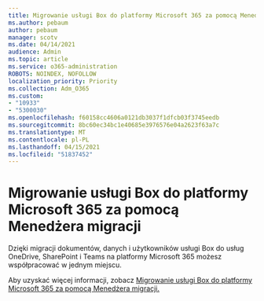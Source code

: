 ```yaml
---
title: Migrowanie usługi Box do platformy Microsoft 365 za pomocą Menedżera migracji
ms.author: pebaum
author: pebaum
manager: scotv
ms.date: 04/14/2021
audience: Admin
ms.topic: article
ms.service: o365-administration
ROBOTS: NOINDEX, NOFOLLOW
localization_priority: Priority
ms.collection: Adm_O365
ms.custom:
- "10933"
- "5300030"
ms.openlocfilehash: f60158cc4606a0121db3037f1dfcb03f3745eedb
ms.sourcegitcommit: 8bc60ec34bc1e40685e3976576e04a2623f63a7c
ms.translationtype: MT
ms.contentlocale: pl-PL
ms.lasthandoff: 04/15/2021
ms.locfileid: "51837452"
---
```

# <a name="migrate-box-to-microsoft-365-with-migration-manager"></a>Migrowanie usługi Box do platformy Microsoft 365 za pomocą Menedżera migracji

Dzięki migracji dokumentów, danych i użytkowników usługi Box do usług OneDrive, SharePoint i Teams na platformy Microsoft 365 możesz współpracować w jednym miejscu.

Aby uzyskać więcej informacji, zobacz [Migrowanie usługi Box do platformy Microsoft 365 za pomocą Menedżera migracji.](https://docs.microsoft.com/sharepointmigration/mm-box-overview)